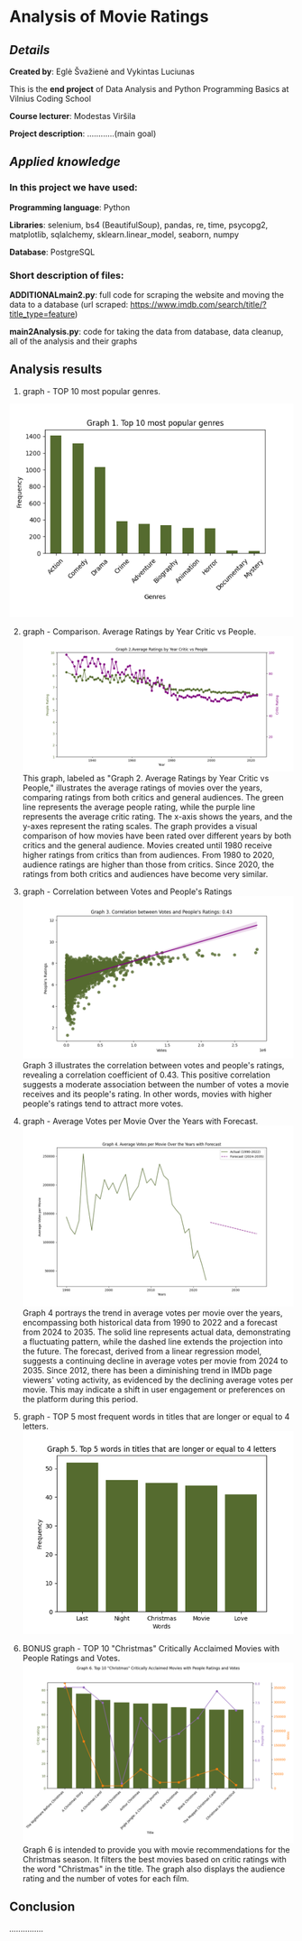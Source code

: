 # Analysis of Movie Ratings

## _Details_

**Created by**: Eglė Švažienė and Vykintas Luciunas

This is the **end project** of Data Analysis and Python Programming Basics at Vilnius Coding School

**Course lecturer**: Modestas Viršila

**Project description**: ............(main goal)

## _Applied knowledge_

### In this project we have used:

**Programming language**: Python

**Libraries**: selenium, bs4 (BeautifulSoup), pandas, re, time, psycopg2, matplotlib, sqlalchemy, sklearn.linear_model, seaborn, numpy

**Database**: PostgreSQL

### Short description of files:

**ADDITIONALmain2.py**: full code for scraping the website and moving the data to a database (url scraped: https://www.imdb.com/search/title/?title_type=feature)

**main2Analysis.py**: code for taking the data from database, data cleanup, all of the analysis and their graphs

## Analysis results


1. graph - TOP 10 most popular genres.

![1_graph_old5.png](1_graph_old5.png)


2. graph - Comparison. Average Ratings by Year Critic vs People.
![2_graph_old3.png](2_graph_old3.png)
This graph, labeled as "Graph 2. Average Ratings by Year Critic vs People," illustrates the average ratings of movies over the years, comparing ratings from both critics and general audiences. The green line represents the average people rating, while the purple line represents the average critic rating. The x-axis shows the years, and the y-axes represent the rating scales. 
The graph provides a visual comparison of how movies have been rated over different years by both critics and the general audience.
Movies created until 1980 receive higher ratings from critics than from audiences. From 1980 to 2020, audience ratings are higher than those from critics.
Since 2020, the ratings from both critics and audiences have become very similar.

3. graph - Correlation between Votes and People's Ratings
![3_graph_old2.png](3_graph_old2.png)
Graph 3 illustrates the correlation between votes and people's ratings, revealing a correlation coefficient of 0.43. This positive correlation suggests a moderate association between the number of votes a movie receives and its people's rating. In other words, movies with higher people's ratings tend to attract more votes.

4. graph - Average Votes per Movie Over the Years with Forecast.
![4_graph_old4.png](4_graph_old4.png)
Graph 4 portrays the trend in average votes per movie over the years, encompassing both historical data from 1990 to 2022 and a forecast from 2024 to 2035. The solid line represents actual data, demonstrating a fluctuating pattern, while the dashed line extends the projection into the future. The forecast, derived from a linear regression model, suggests a continuing decline in average votes per movie from 2024 to 2035.
Since 2012, there has been a diminishing trend in IMDb page viewers' voting activity, as evidenced by the declining average votes per movie. This may indicate a shift in user engagement or preferences on the platform during this period.


5. graph - TOP 5 most frequent words in titles that are longer or equal to 4 letters.
![5_graph_old1.png](5_graph_old1.png)


6. BONUS graph - TOP 10 "Christmas" Critically Acclaimed Movies with People Ratings and Votes.
![6_graph_old6.png](6_graph_old6.png)
Graph 6 is intended to provide you with movie recommendations for the Christmas season. It filters the best movies based on critic ratings with the word "Christmas" in the title. The graph also displays the audience rating and the number of votes for each film.


## Conclusion

_..............._
